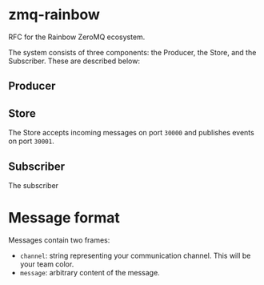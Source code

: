 zmq-rainbow
===========

RFC for the Rainbow ZeroMQ ecosystem.

The system consists of three components: the Producer, the Store, and the Subscriber. These are described below:

## Producer


## Store
The Store accepts incoming messages on port `30000` and publishes events on port `30001`.


## Subscriber
The subscriber 


# Message format
Messages contain two frames:

 - `channel`: string representing your communication channel. This will be your team color.
 - `message`: arbitrary content of the message.

